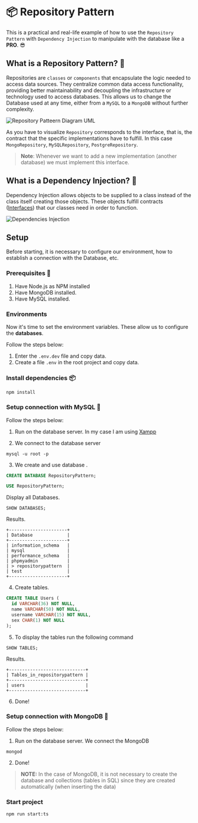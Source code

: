 # 📦 Repository Pattern

This is a practical and real-life example of how to use the `Repository Pattern` with `Dependency Injection` to manipulate with the database like a **PRO**. 😎

## What is a Repository Pattern? 🤔

Repositories are `classes` or `components` that encapsulate the logic needed to access data sources. They centralize common data access functionality, providing better maintainability and decoupling the infrastructure or technology used to access databases. This allows us to change the Database used at any time, either from a `MySQL` to a `MongoDB` without further complexity.

![Repository Patteern Diagram UML](https://user-images.githubusercontent.com/64434514/200150833-2a0d4d65-b176-4556-ace7-e05ff067911f.png)

As you have to visualize `Repository` corresponds to the interface, that is, the contract that the specific implementations have to fulfill. In this case `MongoRepository`, `MySQLRepository`, `PostgreRepository`.

> **Note**: Whenever we want to add a new implementation (another database) we must implement this interface.

## What is a Dependency Injection? 💉

Dependency Injection allows objects to be supplied to a class instead of the class itself creating those objects. These objects fulfill contracts ([Interfaces](https://www.typescriptlang.org/docs/handbook/typescript-tooling-in-5-minutes.html#interfaces)) that our classes need in order to function.

![Dependencies Injection](https://user-images.githubusercontent.com/64434514/200151676-40359e1c-4237-43d6-a70e-406c387fd681.png)

## Setup

Before starting, it is necessary to configure our environment, how to establish a connection with the Database, etc.

### Prerequisites 📝

1. Have Node.js as NPM installed
2. Have MongoDB installed.
3. Have MySQL installed.

### Environments

Now it's time to set the environment variables. These allow us to configure the **databases**.

Follow the steps below:

1. Enter the `.env.dev` file and copy data.
2. Create a file `.env` in the root project and copy data.

### Install dependencies 📦

```
npm install
```

### Setup connection with MySQL 🐬

Follow the steps below:

1. Run on the database server. In my case I am using [Xampp](https://www.apachefriends.org/index.html)

2. We connect to the database server

```
mysql -u root -p
```

3. We create and use database .
```sql
CREATE DATABASE RepositoryPattern;

USE RepositoryPattern;
```

Display all Databases.

```
SHOW DATABASES;
```

Results.

```
+----------------------+
| Database             |
+----------------------+
| information_schema   |
| mysql                |
| performance_schema   |
| phpmyadmin           |
| > repositorypattern  |
| test                 |
+----------------------+
```

4. Create tables.

```sql
CREATE TABLE Users (
  id VARCHAR(36) NOT NULL,
  name VARCHAR(50) NOT NULL,
  username VARCHAR(15) NOT NULL,
  sex CHAR(1) NOT NULL
);
```

5. To display the tables run the following command

```
SHOW TABLES;
```

Results.

```
+-----------------------------+
| Tables_in_repositorypattern |
+-----------------------------+
| users                       |
+-----------------------------+
```

6. Done!

### Setup connection with MongoDB 🍃

Follow the steps below:

1. Run on the database server. We connect the MongoDB
```
mongod
```
2. Done!

> **NOTE:** In the case of MongoDB, it is not necessary to create the database and collections (tables in SQL) since they are created automatically (when inserting the data)

### Start project

```
npm run start:ts
```
